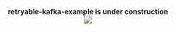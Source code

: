 <p align=center>
  <strong>retryable-kafka-example is under construction</strong> <br>
  <img src="https://www.teahub.io/photos/full/277-2774413_website-under-construction-hd.jpg" />
</p>

